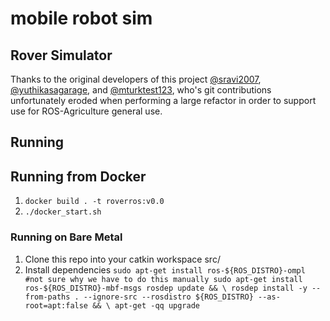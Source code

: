 # mobile robot sim

## Rover Simulator
Thanks to the original developers of this project [@sravi2007](https://github.com/s2007ravi), [@yuthikasagarage](https://github.com/yuthikasagarage), and [@mturktest123](https://github.com/mturktest123), who's git contributions unfortunately eroded when performing a large refactor in order to support use for ROS-Agriculture general use. 

## Running
## Running from Docker
1. `docker build . -t roverros:v0.0`
2. `./docker_start.sh`

### Running on Bare Metal
1. Clone this repo into your catkin workspace src/
2. Install dependencies 
`sudo apt-get install ros-${ROS_DISTRO}-ompl #not sure why we have to do this manually
sudo apt-get install ros-${ROS_DISTRO}-mbf-msgs
rosdep update && \
rosdep install -y --from-paths . --ignore-src --rosdistro ${ROS_DISTRO} --as-root=apt:false && \
apt-get -qq upgrade`
